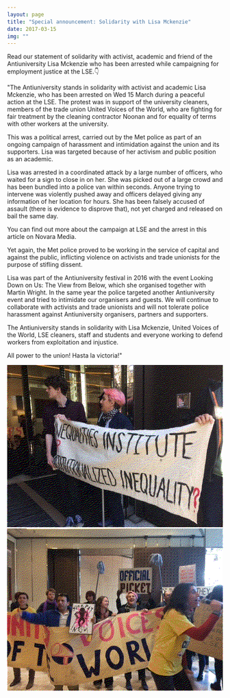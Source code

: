 ```yaml
---
layout: page
title: "Special announcement: Solidarity with Lisa Mckenzie"
date: 2017-03-15
img: ""
---
```

Read our statement of solidarity with activist, academic and friend of the Antiuniversity Lisa Mckenzie who has been arrested while campaigning for employment justice at the LSE.👇

"The Antiuniversity stands in solidarity with activist and academic Lisa Mckenzie, who has been arrested on Wed 15 March during a peaceful action at the LSE. The protest was in support of the university cleaners, members of the trade union United Voices of the World, who are fighting for fair treatment by the cleaning contractor Noonan and for equality of terms with other workers at the university.

This was a political arrest, carried out by the Met police as part of an ongoing campaign of harassment and intimidation against the union and its supporters. Lisa was targeted because of her activism and public position as an academic.

Lisa was arrested in a coordinated attack by a large number of officers, who waited for a sign to close in on her. She was picked out of a large crowd and has been bundled into a police van within seconds. Anyone trying to intervene was violently pushed away and officers delayed giving any information of her location for hours. She has been falsely accused of assault (there is evidence to disprove that), not yet charged and released on bail the same day.

You can find out more about the campaign at LSE and the arrest in this article on Novara Media.

Yet again, the Met police proved to be working in the service of capital and against the public, inflicting violence on activists and trade unionists for the purpose of stifling dissent.

Lisa was part of the Antiuniversity festival in 2016 with the event Looking Down on Us: The View from Below, which she organised together with Martin Wright.
In the same year the police targeted another Antiuniversity event and tried to intimidate our organisers and guests.
We will continue to collaborate with activists and trade unionists and will not tolerate police harassment against Antiuniversity organisers, partners and supporters.

The Antiuniversity stands in solidarity with Lisa Mckenzie, United Voices of the World, LSE cleaners, staff and students and everyone working to defend workers from exploitation and injustice.

All power to the union!
Hasta la victoria!"

![strike](/assets/images/blog/blog-lse-1.png)
![strike](/assets/images/blog/blog-lse-2.png)
